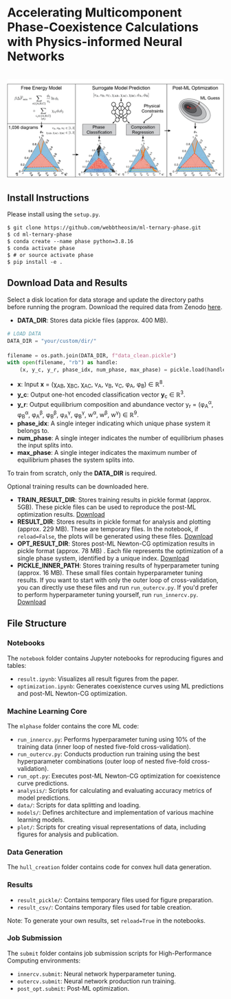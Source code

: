 # Accelerating Multicomponent Phase-Coexistence Calculations with Physics-informed Neural Networks

<br />
<img src="./website/overview_v3.png" />
<br />

## Install Instructions

Please install using the `setup.py`.

```console
$ git clone https://github.com/webbtheosim/ml-ternary-phase.git
$ cd ml-ternary-phase
$ conda create --name phase python=3.8.16
$ conda activate phase
$ # or source activate phase
$ pip install -e .
```

## Download Data and Results
Select a disk location for data storage and update the directory paths before running the program. Download the required data from Zenodo [here](https://doi.org/10.5281/zenodo.13776946).
- **DATA_DIR**: Stores data pickle files (approx. 400 MB).

```python
# LOAD DATA
DATA_DIR = "your/custom/dir/"

filename = os.path.join(DATA_DIR, f"data_clean.pickle")
with open(filename, "rb") as handle:
    (x, y_c, y_r, phase_idx, num_phase, max_phase) = pickle.load(handle)
```
- **x**: Input <b>x</b> = (&chi;<sub>AB</sub>, &chi;<sub>BC</sub>, &chi;<sub>AC</sub>, v<sub>A</sub>, v<sub>B</sub>, v<sub>C</sub>, &phi;<sub>A</sub>, &phi;<sub>B</sub>) &isin; ℝ<sup>8</sup>.
- **y_c**: Output one-hot encoded classification vector <b>y</b><sub>c</sub> &isin; ℝ<sup>3</sup>.
- **y_r**: Output equilibrium composition and abundance vector y<sub>r</sub> = (&phi;<sub>A</sub><sup>&alpha;</sup>, &phi;<sub>B</sub><sup>&alpha;</sup>, &phi;<sub>A</sub><sup>&beta;</sup>, &phi;<sub>B</sub><sup>&beta;</sup>, &phi;<sub>A</sub><sup>&gamma;</sup>, &phi;<sub>B</sub><sup>&gamma;</sup>, w<sup>&alpha;</sup>, w<sup>&beta;</sup>, w<sup>&gamma;</sup>) &isin; ℝ<sup>9</sup>.
- **phase_idx**: A single integer indicating which unique phase system it belongs to.
- **num_phase**: A single integer indicates the number of equilibrium phases the input splits into.
- **max_phase**: A single integer indicates the maximum number of equilibrium phases the system splits into.

To train from scratch, only the **DATA_DIR** is required.

Optional training results can be downloaded here.
- **TRAIN_RESULT_DIR**: Stores training results in pickle format (approx. 5GB). These pickle files can be used to reproduce the post-ML optimization results. [Download](https://drive.google.com/drive/folders/1iqdNqNbAL3BVvuPYAEXuBHnIzhpdZBXY?usp=sharing)
- **RESULT_DIR**: Stores results in pickle format for analysis and plotting (approx. 229 MB). These are temporary files. In the notebook, if `reload=False`, the plots will be generated using these files. [Download](https://drive.google.com/drive/folders/1Xb4_S81d7RkLqKOcsfptHBg7N1MeAw3c?usp=sharing)
- **OPT_RESULT_DIR**: Stores post-ML Newton-CG optimization results in pickle format (approx. 78 MB) . Each file represents the optimization of a single phase system, identified by a unique index. [Download](https://drive.google.com/drive/folders/1NEoXrO5KQGeRFkotUxCbeOyI931yl8Nv?usp=drive_link)
- **PICKLE_INNER_PATH**: Stores training results of hyperparameter tuning (approx. 16 MB). These small files contain hyperparameter tuning results. If you want to start with only the outer loop of cross-validation, you can directly use these files and run `run_outercv.py`. If you'd prefer to perform hyperparameter tuning yourself, run `run_innercv.py`. [Download](https://drive.google.com/drive/folders/15_BgWrhvIAhgwVHCXKdrBS_PlexB9x-z?usp=sharing)


## File Structure

### Notebooks
The `notebook` folder contains Jupyter notebooks for reproducing figures and tables:
- `result.ipynb`: Visualizes all result figures from the paper.
- `optimization.ipynb`: Generates coexistence curves using ML predictions and post-ML Newton-CG optimization.

### Machine Learning Core
The `mlphase` folder contains the core ML code:
- `run_innercv.py`: Performs hyperparameter tuning using 10% of the training data (inner loop of nested five-fold cross-validation).
- `run_outercv.py`: Conducts production run training using the best hyperparameter combinations (outer loop of nested five-fold cross-validation).
- `run_opt.py`: Executes post-ML Newton-CG optimization for coexistence curve predictions.
- `analysis/`: Scripts for calculating and evaluating accuracy metrics of model predictions.
- `data/`: Scripts for data splitting and loading.
- `models/`: Defines architecture and implementation of various machine learning models.
- `plot/`: Scripts for creating visual representations of data, including figures for analysis and publication.

### Data Generation
The `hull_creation` folder contains code for convex hull data generation.

### Results
- `result_pickle/`: Contains temporary files used for figure preparation.
- `result_csv/`: Contains temporary files used for table creation.

Note: To generate your own results, set `reload=True` in the notebooks.

### Job Submission
The `submit` folder contains job submission scripts for High-Performance Computing environments:
- `innercv.submit`: Neural network hyperparameter tuning.
- `outercv.submit`: Neural network production run training.
- `post_opt.submit`: Post-ML optimization.
